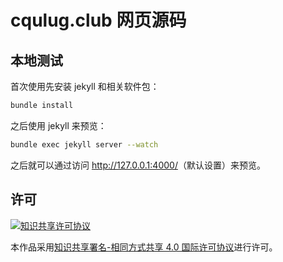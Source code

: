 # cqulug.club 网页源码

## 本地测试

首次使用先安装 jekyll 和相关软件包：

```bash
bundle install
```

之后使用 jekyll 来预览：

```bash
bundle exec jekyll server --watch
```

之后就可以通过访问 <http://127.0.0.1:4000/>（默认设置）来预览。

## 许可

[![知识共享许可协议](https://i.creativecommons.org/l/by-sa/4.0/88x31.png)](http://creativecommons.org/licenses/by-sa/4.0/)

本作品采用[知识共享署名-相同方式共享 4.0 国际许可协议](http://creativecommons.org/licenses/by-sa/4.0/)进行许可。
